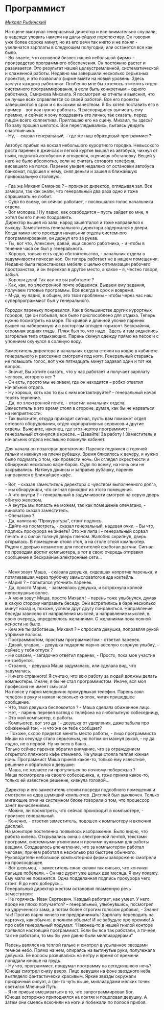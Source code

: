 # Программист

_[Михаил Рыбинский](https://proza.ru/avtor/headfire)_

На сцене выступал генеральный директор и все внимательно слушали, в надежде уловить намеки на дальнейшую перспективу. Он говорил уже более сорока минут, но из его речи так никто и не понял - увеличатся зарплаты в следующем полугодии, или останется все как было.  
\- Вы знаете, что основной бизнес нашей небольшой фирмы – производство программного обеспечения. Он постоянно растет и развивается. Это результат нашей целеустремленной, систематической и слаженной работы. Недавно мы завершили несколько серьезных проектов, и это позволило фирме выйти на новый уровень. Здесь  заслуга каждого работника. Особенно мне бы хотелось отметить отдел системного программирования, а если быть конкретным – одного работника, Смирнова Михаила. Я посмотрел на отчеты и выяснил, что он лучше всех справляется со своей работой. Все его проекты завершаются в срок и с высоким качеством. Я бы хотел поставить его в пример – вот как нужно работать. Я распорядился выписать ему премию, и сейчас я хочу поздравить его лично, так сказать, перед лицом всего коллектива. Приглашаю его на сцену. Михаил, ты здесь?  
По залу прошел шепоток. Все переглядывались, пытаясь увидеть счастливчика.  
\- Ну, -  сказал генеральный, – где же наш образцовый программист?  
  
Автобус прибыл на вокзал небольшого курортного городка. Невысокого роста паренек в джинсах и легкой куртке вышел из автобуса, чихнул от пыли, поднятой автобусом и огляделся, оценивая обстановку. Вещей у него не было абсолютно, если не считать сотового телефона, висевшего на поясе. Паренек увидел недалеко от остановки автобуса банкомат, подошел к нему, снял деньги и зашел в ближайшую привокзальную столовую.  
  
\- Где же Михаил Смирнов ? – произнес директор, оглядывая зал. Все замерли, так как знали, что генеральный два раза одно и тоже спрашивать не любит.  
\- Судя по всему, он сейчас работает, - послышался голос начальника отдела.  
\- Вот молодец ! Ну ладно, как освободится – пусть зайдет ко мне, я хотел бы его лично поздравить.  
Директор вышел из зала, народ зашептался и тоже направился к выходу. Заместитель генерального директора задержался у двери. Когда мимо него проходил начальник отдела системного программирования, он дернул его за рукав.  
\- Ты, вот что, Алексеич, давай, ищи своего работника, - и чтобы в течение часа он был у генерального.  
\- Хорошо, только есть одно обстоятельство, - начальник отдела в задумчивости почесал нос. Он теперь работает не в нашем помещении. Недавно была перестановка мебели с целью оптимизации рабочего пространства, и он переехал в другое место, а какое – я, честно говоря, забыл.  
\- Хороши дела! Так как же вы работаете ?  
\- Как, как, по электронной почте общаемся. Выдаем ему задания, получаем готовые программы. Все всегда в срок и вовремя.  
\- М-да, ну ладно, в общем, это твои проблемы – чтобы через час наш суперпрограммист был у генерального.  
  
  
Городок пареньку понравился. Как в большинстве других курортных городов, где он побывал, все было приспособлено для отдыха. Теперь нужно посмотреть на море. По кривой и длинной улочке паренек вышел на набережную и с восторгом оглядел горизонт. Бескрайняя, огромная водная гладь.  Пляж был то, что надо.  Здесь и там виднелись загорелые тела отдыхающих. Парень скинул одежду прямо на песок и с упоением окунулся в соленую воду.  
  
Заместитель директора и начальник отдела стояли на ковре в кабинете генерального и рассеянно смотрели под ноги. Генеральный стараясь не повышать голос, вот уже пятнадцать минут задавал один и тот же вопрос.  
\- Значит, Вы хотите сказать, что у нас работает и получает зарплату человек, которого нет ?  
\- Он есть, просто мы не знаем, где он находится – робко ответил начальник отдела.  
\- Ну хорошо, хоть как то вы с ним контактируйте? – генеральный начал терять терпение.  
\- Да, по электронной почте, - ответил начальник отдела.  
Заместитель в это время стоял в стороне, думая, как бы не нарваться на неприятности.  
\- Так выясните, откуда приходит сигнал, пусть вам поможет отдел сетевого оборудования, отдел корпоративных сервисов и другие отделы. Выясните, наконец, где этот чертов программист! -  генеральный откинулся в кресле. – Давайте! За работу ! Заместитель и начальник отдела неслышно покинули кабинет.  
  
Для начала он позагорал достаточно. Паренек поднялся с горячей гальки и накинул на плечи рубашку. Время близилось к вечеру, и нужно было подумать о том, как провести ночь. Он оглядел окрестности и обнаружил несколько кафе-баров. Судя по всему, на ночь они не закрывались. Натянув джинсы и заправив рубашку, паренек направился в ближайшее кафе.  
  
\- Вот, - сказал заместитель директора с чувством выполненного долга, - мы обнаружили, что сигнал приходит из этого помещения.  
\- А что внутри ? – генеральный в задумчивости смотрел на серую дверь обитую железом.  
\- А внутрь мы попасть не можем, так как помещение опечатано, - виновато сказал заместитель.  
\- Опечатано ?  
\- Да, написано “Прокуратура”, стоит подпись.  
\- Дайте-ка посмотреть, - сказал генеральный, надевая очки, – Вы что, подпись прокурора не знаете? Это же липа ! – генеральный сорвал печать и с силой толкнул дверь плечом. Жалобно скрипнув, дверь открылась. В помещении стоял стол, а на столе стоял компьютер. Рядом с дверью незаметно для посетителей сработал датчик. Сигнал по проводам достиг компьютера, а тот в свою очередь отправил сообщение в бескрайние электронные сети…  
  
   
\- Меня зовут Маша, - сказала девушка, сидевшая напротив паренька, и потягивавшая через трубочку замысловатого вида коктейль.  
\- Мария ? – попытался уточнить паренек.  
\- Да, просто Мария, - засмеялась девушка, и встряхнула копной непослушных волос.  
\- А меня зовут Миша, просто Михаил ! – парень тоже улыбнулся, думая в какую сторону направить беседу. Они встретились в баре несколько минут назад и, похоже, успели друг другу понравиться. Направление беседы зависело от направления мыслей, а направление мыслей, в свою очередь, определялось желаниями. С желаниями пока полной ясности не было.  
\- Кем же ты работаешь, Михаил ? – спросила девушка, поправляя рукой упрямые волосы.  
\- Программистом, простым программистом - ответил паренек.  
\- Давай, угадаю, - девушка подарила парню веселую озорную улыбку, - сейчас у тебя отпуск ?  
\- Не совсем, - загадочно ответил паренек, - Просто, пока мое участие не требуется.  
\- Странно, - девушка Маша задумалась, или сделала вид, что задумалась.  
\- Ничего странного! Я считаю, что всю работу за людей должны делать компьютеры. Иначе, я бы не стал программистом. Иначе, вся моя профессия не имеет смысла!  
На поясе у парня мелодично промурлыкал телефон. Парень взял телефон в руку и нажал несколько кнопок, читая пришедшее сообщение.  
\- Что, твоя девушка беспокоится ? - Маша сделала обиженное лицо.  
\- Нет, - парень перевел взгляд с телефона на любопытную собеседницу, – Это мой компьютер, с работы.  
\- Компьютер, вот это да ! – девушка от удивления, даже забыла про обиженный тон, - и что же он тебе сообщает?  
 - Похоже, скоро придется менять место работы, - лицо программиста Миши на секунду стало серьезным, но потом он махнул рукой, - ну да ладно, не в первой. Ну их всех в баню…  
Только сейчас паренек обратил внимание, что за ограждением открытого пляжного кафе стемнело. На улице стояла теплая южная ночь. Программист Миша принял какое-то, только ему известное, решение и обратился к девушке:  
– Маша, не желаете ли прогуляться по ночному побережью ?  
Маша посмотрела на своего собеседника, и, тоже приняв какое-то, только ей известное решение, кивнула головой…  
  
Директор и его заместитель стояли посреди подсобного помещения и смотрели на едва шумящий компьютер. Дисплей был выключен. Только мигающие огни на системном блоке говорили о том, что процессор занят вычислениями.  
\- Можно, ли посмотреть, что сейчас происходит в компьютере, - произнес генеральный.  
\- Конечно, - ответил заместитель, подошел к компьютеру и включил дисплей.  
На мониторе постепенно появилось изображение. Было видно, что работа кипела. Открывались окна с электронной почтой, текстами программ, системными утилитами и прочими нужными для работы вещами. Создавалось впечатление, что за компьютером работал человек, причем работал в несколько раз быстрее обычного. Руководители небольшой компьютерной фирмы заворожено смотрели на происходящее.  
\- Вот шельмец, - заместитель сжал кулаки так сильно, что кончики пальцев побелели. – Он нас дурит уже целых два месяца. Я ему покажу. Ему мало не покажется. Одна подделанная подпись прокурора чего стоит. Я до него доберусь…  
Генеральный директор жестом остановил пламенную речь заместителя:  
\- Не горячись, Иван Сергеевич. Каждый работает, как умеет. У него, вроде не плохо получается? – генеральный, улыбнувшись, посмотрел на удрученного зама, а потом более строгим голосом добавил, - Значит так! Против парня ничего не предпринимать! Зарплату переводить на карточку, как обычно, в полном объеме! И не забудьте про премию! А про себя генеральный подумал: “Наконец-то в нашей гнилой конторе появился настоящий программист. Если бы все так работали, а точнее, так не работали, то мы бы уже давно были миллиардерами”  
  
Парень валялся на теплой гальке и смотрел в усыпанное звездами темное небо. Прямо на нем, опираясь на вытянутые руки, полулежала девушка. Ее волосы развивались на ветру и время от времени попадали юноше на грудь.  
\- Ну что, программист, придумал программу на сегодняшнюю ночь?  
Юноша смотрел снизу вверх. Лицо девушки на фоне звездного неба выглядело фантастически красивым. Яркие звезды окружали призрачный силуэт, а где-то чуть выше, миллиардами мелких точек светился Млечный Путь.  
\- Я не привык вмешиваться в то, что запрограммировал Бог.  
Юноша осторожно приподнялся на локтях и поцеловал девушку. А затем они смеясь вскочили на ноги и побежали по полосе прибоя.
